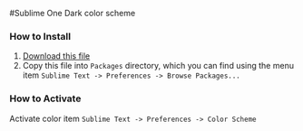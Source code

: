 #Sublime  One Dark color scheme
### How to Install

1. [Download this file](https://raw.githubusercontent.com/sl0ki/sublime-one-dark-theme/master/OneDark.tmTheme)
3. Copy this file  into `Packages` directory, which you can find using the menu item `Sublime Text -> Preferences -> Browse Packages...`

### How to Activate
Activate  color  item `Sublime Text -> Preferences -> Color Scheme` 


